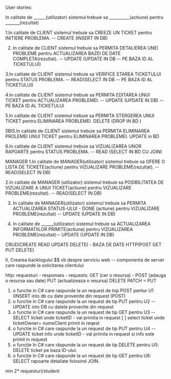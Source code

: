 User stories:


In calitate de ______(utilizator) sistemul trebuie sa __________(actiune) pentru _______(rezultat)

1.In calitate de CLIENT sistemul trebuie sa CREEZE UN TICKET pentru INITIERE PROBLEMA.
-- CREATE (INSERT IN DB)

2. In calitate de CLIENT sistemul trebuie sa PERMITA DETALIEREA UNEI PROBLEME pentru ACTUALIZAREA BAZEI DE DATE COMPLETA(rezultat). -- UPDATE (UPDATE IN DB -- PE BAZA ID AL TICKETULUI)

3.In calitate de CLIENT sistemul trebuie sa VERIFICE STAREA TICKETULUI pentru STATUS PROBLEMA. -- READ(SELECT IN DB -- PE BAZA ID AL TICKETULUI)

4.In calitate de CLIENT sistemul trebuie sa PERMITA EDITAREA UNUI TICKET pentru ACTUALIZAREA PROBLEMEI. -- UPDATE (UPDATE IN DB) -- PE BAZA ID AL TICKETULUI

5.In calitate de CLIENT sistemul trebuie sa PERMITA STERGEREA UNUI TICKET pentru ELIMINAREA PROBLEMEI. DELETE (DROP IN BD )

5BIS.In calitate de CLIENT sistemul trebuie sa PERMITA ELIMINAREA PROLEMEI UNUI TICKET pentru ELIMINAREA PROBLEMEI. UPDATE in BD

6.In calitate de CLIENT sistemul trebuie sa VIZUALIZAREA UNOR RAPOARTE pentru STATUS PROBLEMA. -- READ (SELECT IN BD CU JOIN)

MANAGER
1.In calitate de MANAGER(utilizator) sistemul trebuie sa OFERE O LISTA DE TICKETE(actiune) pentru VIZUALIZARE PROBLEME(rezultat). -- READ(SELECT IN DB)

2.In calitate de MANAGER (utilizator) sistemul trebuie sa POSIBILITATEA DE VIZUALIZARE A UNUI TICKET(actiune) pentru VIZUALIZARE PROBLEME(rezultat). -- READ(SELECT IN DB)

3. In calitate de MANAGER(utilizator) sistemul trebuie sa PERMITA ACTUALIZAREA STATUS-ULUI - DONE (actiune) pentru VIZUALIZARE PROBLEME(rezultat) -- UPDATE (UPDATE IN DB)

4. In calitate de ______(utilizator) sistemul trebuie sa ACTUALIZAREA INFORMATIILOR PRIMITE(actiune) pentru VIZUALIZAREA PROBLEME(rezultat)-- UPDATE (UPDATE IN DB)


CRUD(CREATE READ UPDATE DELETE) - BAZA DE DATE 
HTTP(POST GET PUT DELETE)

II, Crearea backlogului
$$ vb despre serviciu web -- componenta de server care raspunde la solicitarea clientului

http: requesturi - responses
	-	 requests: GET (cer o resursa)
	- 				POST (adauga o resursa sau date)
					PUT (actualizeaza o resursa)
					DELETE
					PATCH = PUT
1. o functie in C# care raspunde la un request de top POST pentur U1 (INSERT into db cu date provenite din request (POST)
2. o functie in C# care raspunde la un  request de tip PUT pentru U2 -- UPDATE into DB cu datele provenite din request
3. o functie in C# care raspunde la un  request de tip GET pentru U3 -- SELECT ticket unde ticketID - val primita in request  [ ] select ticket unde ticketOwner= numeClient primit in reqest
4. o functie in C# care raspunde la un  request de tip PUT pentru U4 -- UPDATE ticket info unde ticketID - val primita in request si info este primit in request
5. o funcție în C# care răspunde la un request de tip DELETE pentru U5: DELETE ticket pe baza ID-ului.
6. o funcție în C# care răspunde la un request de tip GET pentru U6: SELECT rapoarte detaliate folosind JOIN.

min 2* requesturi/student
